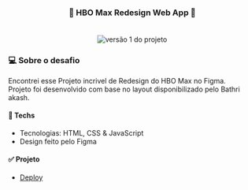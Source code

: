 <h3 align="center"> 
	🚀 HBO Max Redesign Web App 🚀 
    <br></br>
</h3>

<p align="center" style="display: flex; align-items: flex-start; justify-content: center">
  <img alt="versão 1 do projeto" title="#RocketNews" src="https://i.imgur.com/xWq0wWf.png">
</p>  

### 💻 Sobre o desafio

Encontrei esse Projeto incrivel de Redesign do HBO Max no Figma.  
Projeto foi desenvolvido com base no layout disponibilizado pelo Bathri akash.

#### 🚀 Techs

- Tecnologias: HTML, CSS & JavaScript
- Design feito pelo Figma

#### ✅ Projeto 

- [Deploy](https://felipepinheiroo.github.io/HBO-Max-Redesign-Web-App/)
